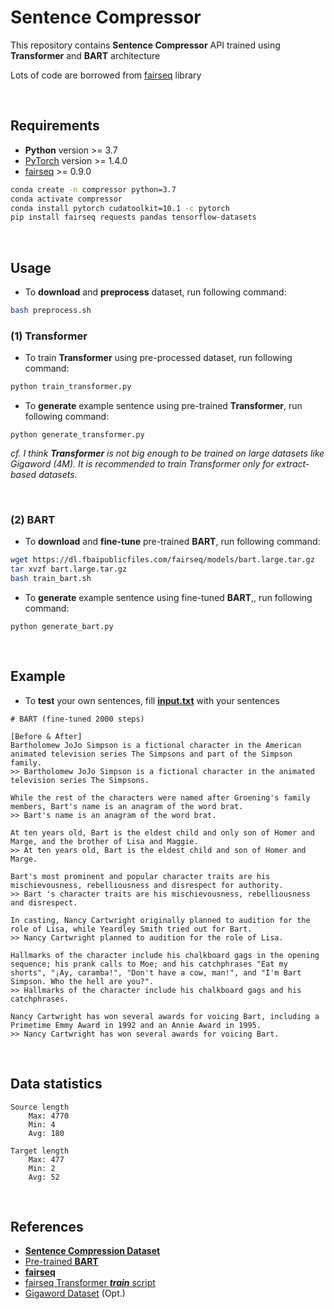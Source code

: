 # Sentence Compressor

This repository contains **Sentence Compressor** API trained using **Transformer** and **BART** architecture

Lots of code are borrowed from [fairseq](https://github.com/pytorch/fairseq) library

<br/>

## Requirements

- **Python** version >= 3.7
- [PyTorch](https://pytorch.org/get-started/locally/) version >= 1.4.0
- [fairseq](https://github.com/pytorch/fairseq) >= 0.9.0

```bash
conda create -n compressor python=3.7
conda activate compressor
conda install pytorch cudatoolkit=10.1 -c pytorch
pip install fairseq requests pandas tensorflow-datasets
```

<br/>

## Usage

- To **download** and **preprocess** dataset, run following command:

```bash
bash preprocess.sh
```

### (1) Transformer
- To train **Transformer** using pre-processed dataset, run following command:

```bash
python train_transformer.py
```

- To **generate** example sentence using pre-trained **Transformer**, run following command:

```
python generate_transformer.py
```

*cf. I think **Transformer** is not big enough to be trained on large datasets like Gigaword (4M). It is recommended to train Transformer only for extract-based datasets.*

<br/>

### (2) BART

- To **download** and **fine-tune** pre-trained **BART**, run following command:

```bash
wget https://dl.fbaipublicfiles.com/fairseq/models/bart.large.tar.gz
tar xvzf bart.large.tar.gz
bash train_bart.sh
```

- To **generate** example sentence using fine-tuned **BART**,, run following command:

```
python generate_bart.py
```

<br/>

## Example

- To **test** your own sentences, fill [**input.txt**](output/input.txt) with your sentences

```
# BART (fine-tuned 2000 steps)

[Before & After]
Bartholomew JoJo Simpson is a fictional character in the American animated television series The Simpsons and part of the Simpson family.
>> Bartholomew JoJo Simpson is a fictional character in the animated television series The Simpsons.

While the rest of the characters were named after Groening's family members, Bart's name is an anagram of the word brat.
>> Bart's name is an anagram of the word brat.

At ten years old, Bart is the eldest child and only son of Homer and Marge, and the brother of Lisa and Maggie.
>> At ten years old, Bart is the eldest child and son of Homer and Marge.

Bart's most prominent and popular character traits are his mischievousness, rebelliousness and disrespect for authority.
>> Bart 's character traits are his mischievousness, rebelliousness and disrespect.

In casting, Nancy Cartwright originally planned to audition for the role of Lisa, while Yeardley Smith tried out for Bart.
>> Nancy Cartwright planned to audition for the role of Lisa.

Hallmarks of the character include his chalkboard gags in the opening sequence; his prank calls to Moe; and his catchphrases "Eat my shorts", "¡Ay, caramba!", "Don't have a cow, man!", and "I'm Bart Simpson. Who the hell are you?".
>> Hallmarks of the character include his chalkboard gags and his catchphrases.

Nancy Cartwright has won several awards for voicing Bart, including a Primetime Emmy Award in 1992 and an Annie Award in 1995.
>> Nancy Cartwright has won several awards for voicing Bart.
```

<br/>

## Data statistics

```
Source length
    Max: 4770 
    Min: 4 
    Avg: 180

Target length
    Max: 477
    Min: 2
    Avg: 52
```

<br/>

## References
- [**Sentence Compression Dataset**](https://github.com/google-research-datasets/sentence-compression)
- [Pre-trained **BART**](https://github.com/pytorch/fairseq/tree/master/examples/bart)
- [**fairseq**](https://github.com/pytorch/fairseq)
- [fairseq Transformer __*train*__ script](https://github.com/kakaobrain/helo_word/blob/master/gec/track.py#L91)
- [Gigaword Dataset](https://www.tensorflow.org/datasets/catalog/gigaword) (Opt.)